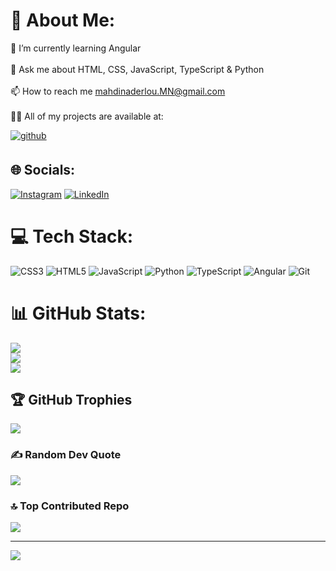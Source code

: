 # 💫 About Me:
🌱 I’m currently learning Angular<br><br>💬 Ask me about HTML, CSS, JavaScript, TypeScript & Python<br><br>📫 How to reach me mahdinaderlou.MN@gmail.com<br><br>👨‍💻 All of my projects are available at:

<a href="https://github.com/https://github.com/Mahdi8179" target="_blank">
<img src=https://img.shields.io/badge/github-%2324292e.svg?&style=for-the-badge&logo=github&logoColor=white alt=github style="margin-bottom: 5px;" />
</a> 


## 🌐 Socials:
[![Instagram](https://img.shields.io/badge/Instagram-%23E4405F.svg?logo=Instagram&logoColor=white)](https://instagram.com/mahdi_n_8179) [![LinkedIn](https://img.shields.io/badge/LinkedIn-%230077B5.svg?logo=linkedin&logoColor=white)](https://linkedin.com/in/mahdi-naderlou8179) 

# 💻 Tech Stack:
![CSS3](https://img.shields.io/badge/css3-%231572B6.svg?style=for-the-badge&logo=css3&logoColor=white) ![HTML5](https://img.shields.io/badge/html5-%23E34F26.svg?style=for-the-badge&logo=html5&logoColor=white) ![JavaScript](https://img.shields.io/badge/javascript-%23323330.svg?style=for-the-badge&logo=javascript&logoColor=%23F7DF1E) ![Python](https://img.shields.io/badge/python-3670A0?style=for-the-badge&logo=python&logoColor=ffdd54) ![TypeScript](https://img.shields.io/badge/typescript-%23007ACC.svg?style=for-the-badge&logo=typescript&logoColor=white) ![Angular](https://img.shields.io/badge/angular-%23DD0031.svg?style=for-the-badge&logo=angular&logoColor=white) ![Git](https://img.shields.io/badge/git-%23F05033.svg?style=for-the-badge&logo=git&logoColor=white)
# 📊 GitHub Stats:
![](https://github-readme-stats.vercel.app/api?username=Mahdi8179&theme=neon&hide_border=false&include_all_commits=false&count_private=true)<br/>
![](https://github-readme-streak-stats.herokuapp.com/?user=Mahdi8179&theme=neon&hide_border=false)<br/>
![](https://github-readme-stats.vercel.app/api/top-langs/?username=Mahdi8179&theme=neon&hide_border=false&include_all_commits=false&count_private=true&layout=compact)

## 🏆 GitHub Trophies
![](https://github-profile-trophy.vercel.app/?username=Mahdi8179&theme=radical&no-frame=false&no-bg=true&margin-w=4)

### ✍️ Random Dev Quote
![](https://quotes-github-readme.vercel.app/api?type=horizontal&theme=tokyonight)

### 🔝 Top Contributed Repo
![](https://github-contributor-stats.vercel.app/api?username=Mahdi8179&limit=5&theme=neon&combine_all_yearly_contributions=true)

---
[![](https://visitcount.itsvg.in/api?id=Mahdi8179&icon=5&color=6)](https://visitcount.itsvg.in)

<!-- Proudly created with GPRM ( https://gprm.itsvg.in ) -->
